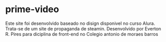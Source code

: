 # prime-video

Este site foi desenvolvido baseado no disign disponivel no curso Alura. Trata-se de um site de propaganda de steamin.
Desenvolvido por Everton R. Pires para diciplina de front-end no Colegio antonio de moraes barros
